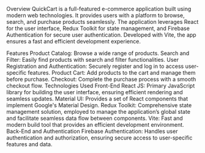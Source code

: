Overview
QuickCart is a full-featured e-commerce application built using modern web technologies. It provides users with a platform to browse, search, and purchase products seamlessly. The application leverages React for the user interface, Redux Toolkit for state management, and Firebase Authentication for secure user authentication. Developed with Vite, the app ensures a fast and efficient development experience.

Features
Product Catalog: Browse a wide range of products.
Search and Filter: Easily find products with search and filter functionalities.
User Registration and Authentication: Securely register and log in to access user-specific features.
Product Cart: Add products to the cart and manage them before purchase.
Checkout: Complete the purchase process with a smooth checkout flow.
Technologies Used
Front-End
React JS: Primary JavaScript library for building the user interface, ensuring efficient rendering and seamless updates.
Material UI: Provides a set of React components that implement Google's Material Design.
Redux Toolkit: Comprehensive state management solution, employed to manage the application’s global state and facilitate seamless data flow between components.
Vite: Fast and modern build tool that provides an efficient development environment.
Back-End and Authentication
Firebase Authentication: Handles user authentication and authorization, ensuring secure access to user-specific features and data.
